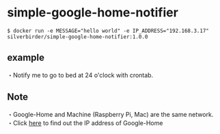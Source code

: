 # simple-google-home-notifier

```
$ docker run -e MESSAGE="hello world" -e IP_ADDRESS="192.168.3.17" silverbirder/simple-google-home-notifier:1.0.0
```

## example
・Notify me to go to bed at 24 o'clock with crontab.

## Note
・Google-Home and Machine (Raspberry Pi, Mac) are the same network.  
・Click [here](https://support.google.com/googlehome/forum/AAAAXWcshA0CT7tDwf_e0Y/?hl=en&msgid=Lt1c29rNAgAJ&gpf=d/msg/googlehome/CT7tDwf_e0Y/Lt1c29rNAgAJ) to find out the IP address of Google-Home